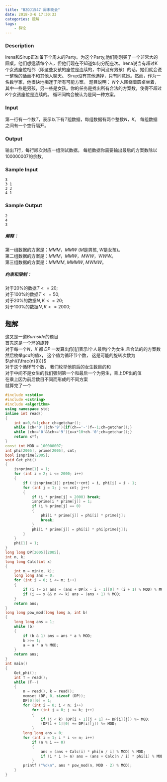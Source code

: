 ```yaml
---
title: "BZOJ1547 周末晚会"
date: 2018-3-6 17:30:33
categories: 题解
tags: 
    - 群论
---
```


### Description
Irena和Sirup正准备下个周末的Party。为这个Party,他们刚刚买了一个非常大的圆桌。他们想邀请每个人，但他们现在不知道如何分配座次。Irena说当有超过K个女孩座位相邻（即这些女孩的座位是连续的，中间没有男孩）的话，她们就会说一整晚的话而不和其他人聊天。 Sirup没有其他选择，只有同意她。然而，作为一名数学家，他很快地痴迷于所有可能方案。 题目说明： $N$个人围绕着圆桌坐着，其中一些是男孩，另一些是女孩。你的任务是找出所有合法的方案数，使得不超过$K$个女孩座位是连续的。 循环同构会被认为是同一种方案。
### Input
第一行有一个数$T$，表示以下有$T$组数据，每组数据有两个整数$N$，$K$。 每组数据之间有一个空行隔开。
### Output
输出$T$行，每行顺次对应一组测试数据。 每组数据你需要输出最后的方案数除以$100000007$的余数。
### Sample Input
```
3
3 1
3 3
4 1
```

### Sample Output
```
2
4
3
```
##### 解释：
第一组数据的方案是：$MMM$，$MMW$ ($M$是男孩, $W$是女孩)。   
第二组数据的方案是：$MMM$，$MMW$，$MWW$，$WWW$。  
第三组数据的方案是：$MMMM$, $MMMW$, $MWMW$。  
##### 约束和限制： 
对于20%的数据$T <= 20$;  
对于100%的数据$T <= 50$;   
对于20%的数据$N,K <= 20$;  
对于100%的数据$N,K < = 2000$;  

## 题解

这又是一道$Burnside$的题目  
首先这是一个环的旋转  
对于每一个$N$，$K$ 都 $DP$ 一发算出$f[i][j]$表示$i$个人最后$j$个为女生,且合法的的方案数  
然后枚举$gcd$的值x， 这个值为循环节个数， 这是可能的旋转次数为$\phi{(\frac{n}{i})}$  
对于这个循环节个数， 我们枚举他前后的女生数目的和  
对于中间不是女生的我们强制第一个和最后一个为男生，乘上$DP$出的值   
在乘上因为前后数目不同而形成的不同方案  
就算完了一个  

```c++
#include <cstdio>
#include <cstring>
#include <algorithm>
using namespace std;
inline int read()
{
    int x=0,f=1;char ch=getchar();
    while (ch<'0'||ch>'9'){if(ch=='-')f=-1;ch=getchar();}
    while (ch>='0'&&ch<='9'){x=x*10+ch-'0';ch=getchar();}
    return x*f;
}
const int MOD = 100000007;
int phi[2005], prime[2005], cnt;
bool isnprime[2005];
void Get_phi()
{
    isnprime[1] = 1;
    for (int i = 2; i <= 2000; i++)
    {
        if (!isnprime[i]) prime[++cnt] = i, phi[i] = i - 1;
        for (int j = 1; j <= cnt; j++)
        {
            if (i * prime[j] > 2000) break;
            isnprime[i * prime[j]] = 1;
            if (i % prime[j] == 0)
            {
                phi[i * prime[j]] = phi[i] * prime[j];
                break;
            }
            phi[i * prime[j]] = phi[i] * phi[prime[j]];
        }
    }
    phi[1] = 1;
}
long long DP[2005][2005];
int n, k;
long long Calc(int x)
{
    int m = min(x, k);
    long long ans = 0;
    for (int i = 0; i <= m; i++)
    {
        if (i != x) ans = (ans + DP[x - i - 1][0] * (i + 1) % MOD) % MOD;
        if (i == x && n <= k) ans = (ans + 1) % MOD;
    }
    return ans;
}
long long pow_mod(long long a, int b)
{
    long long ans = 1;
    while (b)
    {
        if (b & 1) ans = ans * a % MOD;
        b >>= 1;
        a = a * a % MOD;
    }
    return ans;
}
int main()
{
    Get_phi();
    int T = read();
    while (T--)
    {
        n = read(), k = read();
        memset (DP, 0, sizeof (DP));
        DP[0][0] = 1;
        for (int i = 0; i < n; i++)
            for (int j = 0; j <= k; j++)
            {
                if (j < k) (DP[i + 1][j + 1] += DP[i][j]) %= MOD;
                (DP[i + 1][0] += DP[i][j]) %= MOD;
            }
        long long ans = 0;
        for (int i = 1; i * i <= n; i++)
            if (n % i == 0)
            {
                ans = (ans + Calc(i) * phi[n / i] % MOD) % MOD;
                if (i * i != n) ans = (ans + Calc(n / i) * phi[i] % MOD) % MOD;
            }
        printf ("%d\n", ans * pow_mod(n, MOD - 2) % MOD);
    }
}
```